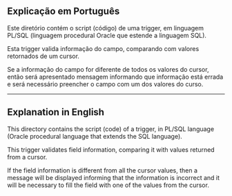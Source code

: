 ## Explicação em Português

Este diretório contém o script (código) de uma trigger, em linguagem PL/SQL (linguagem procedural Oracle que estende a linguagem SQL).

Esta trigger valida informação do campo, comparando com valores retornados de um cursor.

Se a informação do campo for diferente de todos os valores do cursor, então será apresentado mensagem informando que informação está errada e será necessário preencher o campo com um dos valores do curso.

---

## Explanation in English

This directory contains the script (code) of a trigger, in PL/SQL language (Oracle procedural language that extends the SQL language).

This trigger validates field information, comparing it with values returned from a cursor.

If the field information is different from all the cursor values, then a message will be displayed informing that the information is incorrect and it will be necessary to fill the field with one of the values from the cursor.
